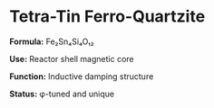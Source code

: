 # Tetra-Tin Ferro-Quartzite
**Formula:** Fe₂Sn₄Si₄O₁₂

**Use:** Reactor shell magnetic core

**Function:** Inductive damping structure

**Status:** φ-tuned and unique
